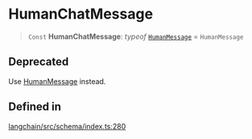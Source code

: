 HumanChatMessage
================

> `Const` **HumanChatMessage**: _typeof_ [`HumanMessage`](/docs/api/schema/classes/HumanMessage) = `HumanMessage`

Deprecated[](#deprecated "Direct link to Deprecated")
------------------------------------------------------

Use [HumanMessage](/docs/api/schema/classes/HumanMessage) instead.

Defined in[](#defined-in "Direct link to Defined in")
------------------------------------------------------

[langchain/src/schema/index.ts:280](https://github.com/hwchase17/langchainjs/blob/1c1274d/langchain/src/schema/index.ts#L280)